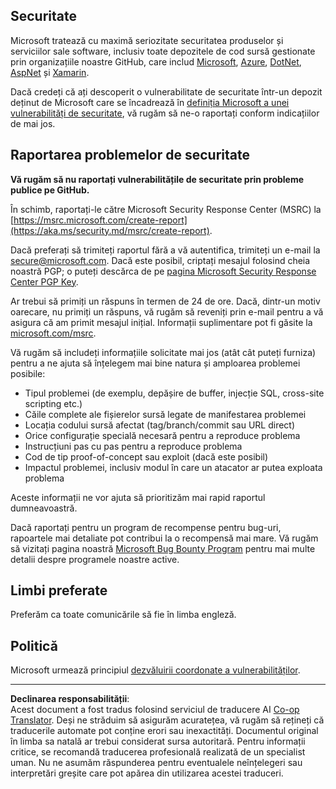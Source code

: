<!--
CO_OP_TRANSLATOR_METADATA:
{
  "original_hash": "57f14126c1c6add76b3aef3844dfe4e3",
  "translation_date": "2025-09-04T01:02:50+00:00",
  "source_file": "SECURITY.md",
  "language_code": "ro"
}
-->
## Securitate

Microsoft tratează cu maximă seriozitate securitatea produselor și serviciilor sale software, inclusiv toate depozitele de cod sursă gestionate prin organizațiile noastre GitHub, care includ [Microsoft](https://github.com/Microsoft), [Azure](https://github.com/Azure), [DotNet](https://github.com/dotnet), [AspNet](https://github.com/aspnet) și [Xamarin](https://github.com/xamarin).

Dacă credeți că ați descoperit o vulnerabilitate de securitate într-un depozit deținut de Microsoft care se încadrează în [definiția Microsoft a unei vulnerabilități de securitate](https://aka.ms/security.md/definition), vă rugăm să ne-o raportați conform indicațiilor de mai jos.

## Raportarea problemelor de securitate

**Vă rugăm să nu raportați vulnerabilitățile de securitate prin probleme publice pe GitHub.**

În schimb, raportați-le către Microsoft Security Response Center (MSRC) la [https://msrc.microsoft.com/create-report](https://aka.ms/security.md/msrc/create-report).

Dacă preferați să trimiteți raportul fără a vă autentifica, trimiteți un e-mail la [secure@microsoft.com](mailto:secure@microsoft.com). Dacă este posibil, criptați mesajul folosind cheia noastră PGP; o puteți descărca de pe [pagina Microsoft Security Response Center PGP Key](https://aka.ms/security.md/msrc/pgp).

Ar trebui să primiți un răspuns în termen de 24 de ore. Dacă, dintr-un motiv oarecare, nu primiți un răspuns, vă rugăm să reveniți prin e-mail pentru a vă asigura că am primit mesajul inițial. Informații suplimentare pot fi găsite la [microsoft.com/msrc](https://www.microsoft.com/msrc).

Vă rugăm să includeți informațiile solicitate mai jos (atât cât puteți furniza) pentru a ne ajuta să înțelegem mai bine natura și amploarea problemei posibile:

  * Tipul problemei (de exemplu, depășire de buffer, injecție SQL, cross-site scripting etc.)
  * Căile complete ale fișierelor sursă legate de manifestarea problemei
  * Locația codului sursă afectat (tag/branch/commit sau URL direct)
  * Orice configurație specială necesară pentru a reproduce problema
  * Instrucțiuni pas cu pas pentru a reproduce problema
  * Cod de tip proof-of-concept sau exploit (dacă este posibil)
  * Impactul problemei, inclusiv modul în care un atacator ar putea exploata problema

Aceste informații ne vor ajuta să prioritizăm mai rapid raportul dumneavoastră.

Dacă raportați pentru un program de recompense pentru bug-uri, rapoartele mai detaliate pot contribui la o recompensă mai mare. Vă rugăm să vizitați pagina noastră [Microsoft Bug Bounty Program](https://aka.ms/security.md/msrc/bounty) pentru mai multe detalii despre programele noastre active.

## Limbi preferate

Preferăm ca toate comunicările să fie în limba engleză.

## Politică

Microsoft urmează principiul [dezvăluirii coordonate a vulnerabilităților](https://aka.ms/security.md/cvd).

---

**Declinarea responsabilității**:  
Acest document a fost tradus folosind serviciul de traducere AI [Co-op Translator](https://github.com/Azure/co-op-translator). Deși ne străduim să asigurăm acuratețea, vă rugăm să rețineți că traducerile automate pot conține erori sau inexactități. Documentul original în limba sa natală ar trebui considerat sursa autoritară. Pentru informații critice, se recomandă traducerea profesională realizată de un specialist uman. Nu ne asumăm răspunderea pentru eventualele neînțelegeri sau interpretări greșite care pot apărea din utilizarea acestei traduceri.